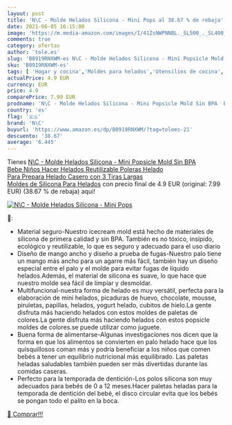 ```yaml
---
layout: post
title: 'N\C - Molde Helados Silicona - Mini Pops al 38.67 % de rebaja'
date: 2021-06-05 16:15:00
image: 'https://m.media-amazon.com/images/I/41ZsNWPNNBL._SL500_._SL400_.jpg'
comments: true
category: ofertas
author: 'tole.es'
slug: 'B0919RNXWM-es N\C - Molde Helados Silicona - Mini Popsicle Mold Sin BPA...'
sku: 'B0919RNXWM-es'
tags: [ 'Hogar y cocina','Moldes para helados','Utensilios de cocina','bebe','n\c', ]
actualPrice: 4.9 EUR
currency: EUR
price: 4.9
comparePrice: 7.99 EUR
prodname: 'N\C - Molde Helados Silicona - Mini Popsicle Mold Sin BPA  Bebe Niños Hacer Helados  Reutilizable Poleras Helado Para Prepara Helado Casero con 3 Tiras Largas Moldes de Silicona Para Helados'
country: 'es'
flag: '🇪🇸'
brand: 'N\C'
buyurl: 'https://www.amazon.es/dp/B0919RNXWM/?tag=tolees-21'
descuento: '38.67'
average: '6.445'
---
```


Tienes [N\C - Molde Helados Silicona - Mini Popsicle Mold Sin BPA  Bebe Niños Hacer Helados  Reutilizable Poleras Helado Para Prepara Helado Casero con 3 Tiras Largas Moldes de Silicona Para Helados](https://www.amazon.es/dp/B0919RNXWM/?tag=tolees-21) con precio final de  4.9 EUR (original: 7.99 EUR) (38.67 %  de rebaja) aqui!

[![N\C - Molde Helados Silicona - Mini Pops](https://m.media-amazon.com/images/I/41ZsNWPNNBL._SL500_._SL400_.jpg)](https://www.amazon.es/dp/B0919RNXWM/?tag=tolees-21)

🔎:

- Material seguro-Nuestro icecream mold está hecho de materiales de silicona de primera calidad y sin BPA. También es no tóxico, insípido, ecológico y reutilizable, lo que es seguro y adecuado para el uso diario
- Diseño de mango ancho y diseño a prueba de fugas-Nuestro palo tiene un mango más ancho para un agarre más fácil, también hay un diseño especial entre el palo y el molde para evitar fugas de líquido helados.Además, el material de silicona es suave, lo que hace que nuestro molde sea fácil de limpiar y desmoldar.
- Multifuncional-nuestra forma de helado es muy versátil, perfecta para la elaboración de mini helados, picaduras de huevo, chocolate, mousse, piruletas, papillas, helados, yogurt helado, cubitos de hielo.La gente disfruta más haciendo helados con estos moldes de paletas de colores.La gente disfruta más haciendo helados con estos popsicle moldes de colores.se puede utilizar como juguete.
- Buena forma de alimentarse-Algunas investigaciones nos dicen que la forma en que los alimentos se convierten en palo helado hace que los quisquillosos coman más y podría beneficiar a los niños que comen bebés a tener un equilibrio nutricional más equilibrado. Las paletas heladas saludables también pueden ser más divertidas durante las comidas caseras.
- Perfecto para la temporada de dentición-Los polos silicona son muy adecuados para bebés de 0 a 12 meses.Hacer paletas heladas para la temporada de dentición del bebé, el disco circular evita que los bebés se pongan todo el palito en la boca.

[🛒 Comprar!!!](https://www.amazon.es/dp/B0919RNXWM/?tag=tolees-21)
